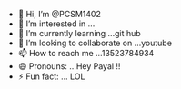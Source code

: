 - 👋 Hi, I’m @PCSM1402
- 👀 I’m interested in ...
- 🌱 I’m currently learning ...git hub
- 💞️ I’m looking to collaborate on ...youtube
- 📫 How to reach me ...13523784934
- 😄 Pronouns: ...Hey Payal !!
- ⚡ Fun fact: ... LOL

<!---
PCSM1402/PCSM1402 is a ✨ special ✨ repository because its `README.md` (this file) appears on your GitHub profile.
You can click the Preview link to take a look at your changes.
--->
